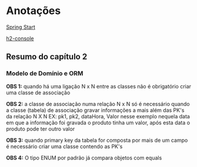 # Anotações

[Spring Start](https://start.spring.io/)

[h2-console](http://localhost:8080/h2-console/)

## Resumo do capítulo 2
### Modelo de Domínio e ORM

__OBS 1:__ quando há uma ligação N x N entre as classes não é obrigatório criar uma classe de associação

__OBS 2:__  a classe de associação numa relação N x N só é necessário quando a classe (tabela) de associação gravar 
informações a mais além das PK's da relação N X N
EX: pk1, pk2, dataHora, Valor
nesse exemplo nequela data em que a informação foi gravada o produto tinha um valor, após esta data o produto pode ter outro 
valor

__OBS 3:__  quando primary key da tabela for composta por mais de um campo é necessário criar uma classe contendo as PK's

__OBS 4:__  O tipo ENUM por padrão já compara objetos com equals

